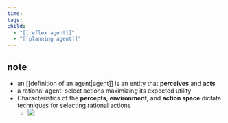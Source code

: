```yaml
---
time: 
tags: 
child:
  - "[[reflex agent]]"
  - "[[planning agent]]"
---
```

## note
- an [[definition of an agent|agent]] is an entity that **perceives** and **acts**
- a rational agent: select actions maximizing its expected utility
- Characteristics of the **percepts**, **environment**, and **action space** dictate techniques for selecting rational actions
	- ![](https://i.imgur.com/cYb5onx.png)
